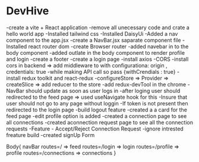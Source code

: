 # DevHive 

-create a vite + React application
-remove all unecessary code and crate a hello world app
-Installed tailwind css
-Installed DaisyUi
-Added a nav component to the app.jsx
-create a NavBar.jsx saparate component file
-Installed react router dom
-create Browser router
-added navebar in to the body component
-added outlate in the body component to render profile and login
-create a footer
-create a login page
-install axios
-CORS -install cors in backend => add middleware to with configurationa: origin , credentials: true
-while making API call so pass {withCrendials : true}
-install redux toolkit and react-redux
-configureStore => Provider => createSlice => add reducer to the store
-add redux-devTool in the chrome
-NavBar should update as soon as user logs in 
-after loging user should redirected to the feed page => used useNavigate hook for this 
-Insure that user should not go to any page without loggin
-If token is not present then redirected to the login page
-build logout feature
-created a a card for the feed page
-edit profile option is added
-created a connection page to see all connections
-created aconnection request page to see all the connection requests
-Feature - Accept/Reject Connection Request
-ignore intrested freature build
-created signUp Form 

Body{
    navBar
    routes=/  => feed
    routes=/login  => login
    routes=/profile   => profile
    routes=/connections   => connections
}



